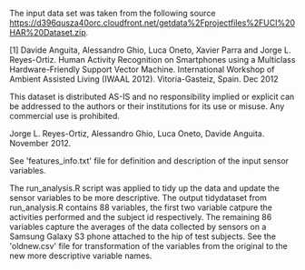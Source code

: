 The input data set was taken from the following source https://d396qusza40orc.cloudfront.net/getdata%2Fprojectfiles%2FUCI%20HAR%20Dataset.zip.

[1] Davide Anguita, Alessandro Ghio, Luca Oneto, Xavier Parra and Jorge L. Reyes-Ortiz. Human Activity Recognition on Smartphones using a Multiclass Hardware-Friendly Support Vector Machine. International Workshop of Ambient Assisted Living (IWAAL 2012). Vitoria-Gasteiz, Spain. Dec 2012

This dataset is distributed AS-IS and no responsibility implied or explicit can be addressed to the authors or their institutions for its use or misuse. Any commercial use is prohibited.

Jorge L. Reyes-Ortiz, Alessandro Ghio, Luca Oneto, Davide Anguita. November 2012.

See 'features_info.txt' file for definition and description of the input sensor variables.

The run_analysis.R script was applied to tidy up the data and update the sensor variables to be more descriptive. The output tidydataset  from run_analysis.R contains 88 variables, the first two variable catpure the activities performed and the subject id respectively. The remaining 86 variables capture the averages of the data collected by sensors on a Samsung Galaxy S3 phone attached to the hip of test subjects. See the 'oldnew.csv' file for transformation of the variables from the original to the new more descriptive variable names.

